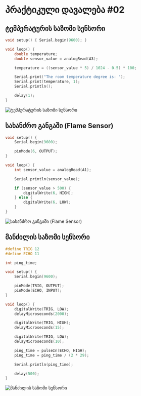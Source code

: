 # პრაქტიკული დავალება #02

## ტემპერატურის საზომი სენსორი

```c
void setup() { Serial.begin(9600); }

void loop() {
    double temperature;
    double sensor_value = analogRead(A3);

    temperature = ((sensor_value * 5) / 1024 - 0.5) * 100;

    Serial.print("The room temperature degree is: ");
    Serial.print(temperature, 1);
    Serial.println();

    delay(1);
}
```

![ტემპერატურის საზომი სენსორი](2021-05-10-18-52-51.png)

## სახანძრო განგაში (Flame Sensor)

```c
void setup() {
    Serial.begin(9600);

    pinMode(6, OUTPUT);
}

void loop() {
    int sensor_value = analogRead(A1);

    Serial.println(sensor_value);

    if (sensor_value > 500) {
        digitalWrite(6, HIGH);
    } else {
        digitalWrite(6, LOW);
    }
}
```

![სახანძრო განგაში (Flame Sensor)](2021-05-10-18-54-22.png)

## მანძილის საზომი სენსორი

```c
#define TRIG 12
#define ECHO 11

int ping_time;

void setup() {
    Serial.begin(9600);

    pinMode(TRIG, OUTPUT);
    pinMode(ECHO, INPUT);
}

void loop() {
    digitalWrite(TRIG, LOW);
    delayMicroseconds(2000);

    digitalWrite(TRIG, HIGH);
    delayMicroseconds(15);

    digitalWrite(TRIG, LOW);
    delayMicroseconds(10);

    ping_time = pulseIn(ECHO, HIGH);
    ping_time = ping_time / (2 * 29);

    Serial.println(ping_time);

    delay(500);
}
```

![მანძილის საზომი სენსორი](2021-05-10-18-55-17.png)
